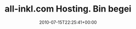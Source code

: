 ---
retweeted: false
source: <a href="http://termtter.org/" rel="nofollow">Termtter</a>
entities:
  hashtags: []
  symbols: []
  user_mentions: []
  urls: []
display_text_range:
- '0'
- '123'
favorite_count: '1'
id_str: '18635807401'
truncated: false
retweet_count: '2'
id: '18635807401'
created_at: Thu Jul 15 22:25:41 +0000 2010
favorited: false
full_text: 'all-inkl.com Hosting. Bin begeistert: Zu so später Stunde noch eine freundliche
  und persönliche Supportabwicklung. Respekt.'
lang: de
tags:
- pesos:twitter
date: '2010-07-15T22:25:41+00:00'
src: https://twitter.com/bascht/status/18635807401
original_url: https://twitter.com/bascht/status/18635807401
type: twitter_tweet
text: 'all-inkl.com Hosting. Bin begeistert: Zu so später Stunde noch eine freundliche
  und persönliche Supportabwicklung. Respekt.'
title: all-inkl.com Hosting. Bin begei

---